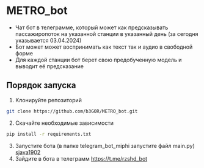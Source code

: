 # METRO_bot
* Чат бот в телеграмме, который может как предсказывать пассажиропоток на указанной станции в указанный день (за сегодня указывается 03.04.2024)
* Бот может может воспринимать как текст так и аудио в свободной форме
* Для каждой станции бот берет свою предобученную модель и выводит её предсказание
## Порядок запуска
1. Клонируйте репозиторий
```bash
git clone https://github.com/b3GOR/METRO_bot.git
```
2. Скачайте необходимые зависимости
```bash
pip install -r requirements.txt
```
3. Запустите бота (в папке telegram_bot_miphi запустите файл main.py) [sjava1902](https://github.com/sjava1902/telegram_bot_miphi)
4. Зайдите в бота в телеграмм
https://t.me/rzshd_bot

